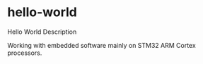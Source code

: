 # hello-world
Hello World Description

Working with embedded software mainly on STM32 ARM Cortex processors.

